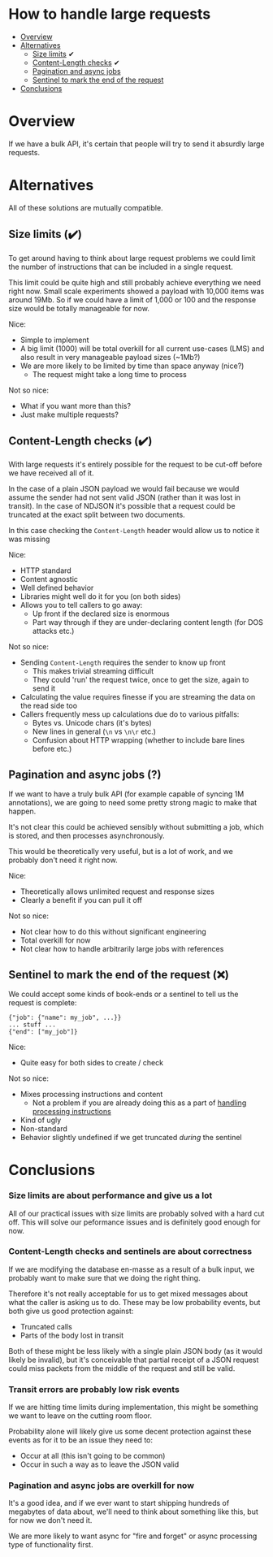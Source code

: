 # How to handle large requests

* [Overview](#overview)
* [Alternatives](#alternatives)
    * [Size limits](#solution_1) ✔
    * [Content-Length checks](#solution_2) ✔
    * [Pagination and async jobs](#solution_3)
    * [Sentinel to mark the end of the request](#solution_3)
* [Conclusions](#conclusions)

# <a name='overview'></a>Overview

If we have a bulk API, it's certain that people will try to send it absurdly
large requests.

# <a name='alternatives'></a>Alternatives

All of these solutions are mutually compatible.

## <a name='solution_1'></a>Size limits (✔️)

To get around having to think about large request problems we could limit the
number of instructions that can be included in a single request.

This limit could be quite high and still probably achieve everything we need
right now. Small scale experiments showed a payload with 10,000 items was around
19Mb. So if we could have a limit of 1,000 or 100 and the response size would
be totally manageable for now.

Nice:

 * Simple to implement
 * A big limit (1000) will be total overkill for all current use-cases (LMS)
   and also result in very manageable payload sizes (~1Mb?)
 * We are more likely to be limited by time than space anyway (nice?)
    * The request might take a long time to process
 
Not so nice:

 * What if you want more than this?
 * Just make multiple requests?

## <a name='solution_2'></a>Content-Length checks (✔️)

With large requests it's entirely possible for the request to be cut-off before
we have received all of it. 

In the case of a plain JSON payload we would fail because we would assume the 
sender had not sent valid JSON (rather than it was lost in transit). In the case
of NDJSON it's possible that a request could be truncated at the exact split
between two documents.

In this case checking the `Content-Length` header would allow us to notice it 
was missing

Nice:

 * HTTP standard
 * Content agnostic
 * Well defined behavior
 * Libraries might well do it for you (on both sides)
 * Allows you to tell callers to go away:
    * Up front if the declared size is enormous
    * Part way through if they are under-declaring content length (for DOS 
      attacks etc.)
 
Not so nice:

 * Sending `Content-Length` requires the sender to know up front
   * This makes trivial streaming difficult
   * They could 'run' the request twice, once to get the size, again to send it
 * Calculating the value requires finesse if you are streaming the data on the
   read side too
 * Callers frequently mess up calculations due do to various pitfalls:
   * Bytes vs. Unicode chars (it's bytes)
   * New lines in general (`\n` vs `\n\r` etc.)
   * Confusion about HTTP wrapping (whether to include bare lines before etc.)

## <a name='solution_3'></a>Pagination and async jobs (?)

If we want to have a truly bulk API (for example capable of syncing 1M 
annotations), we are going to need some pretty strong magic to make that 
happen.

It's not clear this could be achieved sensibly without submitting a job, which
is stored, and then processes asynchronously.

This would be theoretically very useful, but is a lot of work, and we probably
don't need it right now.
 
Nice:

 * Theoretically allows unlimited request and response sizes
 * Clearly a benefit if you can pull it off
 
Not so nice:

 * Not clear how to do this without significant engineering
 * Total overkill for now
 * Not clear how to handle arbitrarily large jobs with references
 
## <a name='solution_4'></a>Sentinel to mark the end of the request (❌️)

We could accept some kinds of book-ends or a sentinel to tell us the request
is complete:

    {"job": {"name": my_job", ...}}
    ... stuff ...
    {"end": ["my_job"]}

Nice:

 * Quite easy for both sides to create / check
 
Not so nice:

 * Mixes processing instructions and content
    * Not a problem if you are already doing this as a part of 
    [handling processing instructions](specifying-processing-instructions.md)
 * Kind of ugly
 * Non-standard
 * Behavior slightly undefined if we get truncated _during_ the sentinel
 
# <a name='conclusions'></a>Conclusions

### Size limits are about performance and give us a lot

All of our practical issues with size limits are probably solved with a hard
cut off. This will solve our peformance issues and is definitely good enough
 for now.
 
### Content-Length checks and sentinels are about correctness

If we are modifying the database en-masse as a result of a bulk input, we
probably want to make sure that we doing the right thing.

Therefore it's not really acceptable for us to get mixed messages about what 
the caller is asking us to do. These may be low probability events, but both
give us good protection against:

 * Truncated calls
 * Parts of the body lost in transit
 
Both of these might be less likely with a single plain JSON body (as it would
likely be invalid), but it's conceivable that partial receipt of a JSON request
could miss packets from the middle of the request and still be valid.

### Transit errors are probably low risk events

If we are hitting time limits during implementation, this might be something 
we want to leave on the cutting room floor.

Probability alone will likely give us some decent protection against these 
events as for it to be an issue they need to:

 * Occur at all (this isn't going to be common)
 * Occur in such a way as to leave the JSON valid

### Pagination and async jobs are overkill for now

It's a good idea, and if we ever want to start shipping hundreds of megabytes
of data about, we'll need to think about something like this, but for now we 
don't need it.

We are more likely to want async for "fire and forget" or async processing
type of functionality first.